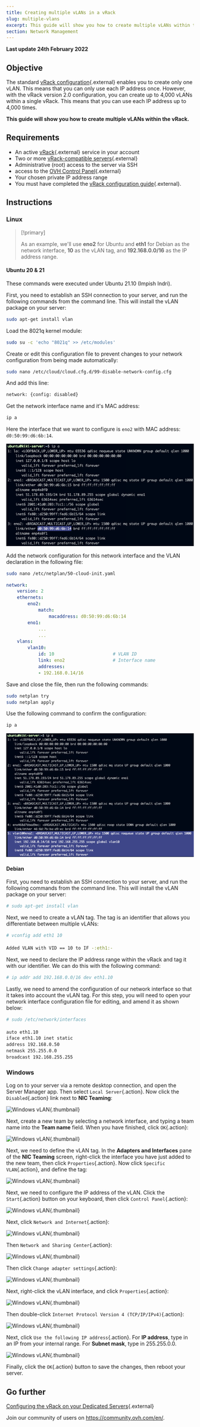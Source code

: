 ```yaml
---
title: Creating multiple vLANs in a vRack
slug: multiple-vlans
excerpt: This guide will show you how to create multiple vLANs within the vRack
section: Network Management
---
```


**Last update 24th February 2022**

## Objective

The standard [vRack configuration](https://docs.ovh.com/ie/en/dedicated/configuring-vrack-on-dedicated-servers/){.external} enables you to create only one vLAN. This means that you can only use each IP address once. However, with the vRack version 2.0 configuration, you can create up to 4,000 vLANs within a single vRack. This means that you can use each IP address up to 4,000 times.

**This guide will show you how to create multiple vLANs within the vRack.**

## Requirements

* An active [vRack](https://www.ovh.ie/solutions/vrack/){.external} service in your account
* Two or more [vRack-compatible servers](https://www.ovh.ie/dedicated_servers/){.external}
* Administrative (root) access to the server via SSH
* access to the [OVH Control Panel](https://www.ovh.com/auth/?action=gotomanager&from=https://www.ovh.ie/&ovhSubsidiary=ie){.external}
* Your chosen private IP address range
* You must have completed the [vRack configuration guide](https://docs.ovh.com/ie/en/dedicated/configuring-vrack-on-dedicated-servers/){.external}.


## Instructions

### Linux

> [!primary]
>
> As an example, we'll use **eno2** for Ubuntu and **eth1** for Debian as the network interface, **10** as the vLAN tag, and **192.168.0.0/16** as the IP address range.
>

#### Ubuntu 20 & 21 

These commands were executed under Ubuntu 21.10 (Impish Indri).

First, you need to establish an SSH connection to your server, and run the following commands from the command line. This will install the vLAN package on your server:

```sh
sudo apt-get install vlan
```

Load the 8021q kernel module:

```sh
sudo su -c 'echo "8021q" >> /etc/modules'
```

Create or edit this configuration file to prevent changes to your network configuration from being made automatically:

```sh
sudo nano /etc/cloud/cloud.cfg.d/99-disable-network-config.cfg
```

And add this line:

```sh
network: {config: disabled}
```

Get the network interface name and it's MAC address:

```sh
ip a
```

Here the interface that we want to configure is `eno2` with MAC address: `d0:50:99:d6:6b:14`.

![ubuntu VLAN](images/vrack3-ubuntu-01.png)

Add the network configuration for this network interface and the VLAN declaration in the following file:

```sh
sudo nano /etc/netplan/50-cloud-init.yaml
```

```yaml
network:
    version: 2
    ethernets:
        eno2:
            match:
                macaddress: d0:50:99:d6:6b:14
        eno1:
            ...
            ...
    vlans:
        vlan10:
            id: 10                      # VLAN ID    
            link: eno2                  # Interface name
            addresses:
            - 192.168.0.14/16
```

Save and close the file, then run the following commands:

```sh
sudo netplan try
sudo netplan apply
```

Use the following command to confirm the configuration:

```sh
ip a
```

![ubuntu VLAN](images/vrack3-ubuntu-02.png)

#### Debian

First, you need to establish an SSH connection to your server, and run the following commands from the command line. This will install the vLAN package on your server:

```sh
# sudo apt-get install vlan
```

Next, we need to create a vLAN tag. The tag is an identifier that allows you differentiate between multiple vLANs:

```sh
# vconfig add eth1 10

Added VLAN with VID == 10 to IF -:eth1:-
```

Next, we need to declare the IP address range within the vRack and tag it with our identifier. We can do this with the following command:

```sh
# ip addr add 192.168.0.0/16 dev eth1.10
```

Lastly, we need to amend the configuration of our network interface so that it takes into account the vLAN tag. For this step, you will need to open your network interface configuration file for editing, and amend it as shown below:

```sh
# sudo /etc/network/interfaces

auto eth1.10
iface eth1.10 inet static
address 192.168.0.50
netmask 255.255.0.0
broadcast 192.168.255.255
```

### Windows

Log on to your server via a remote desktop connection, and open the Server Manager app. Then select `Local Server`{.action}. Now click the `Disabled`{.action} link next to **NIC Teaming**:

![Windows vLAN](images/vrack2-windows-01.png){.thumbnail}

Next, create a new team by selecting a network interface, and typing a team name into the **Team name** field. When you have finished, click `OK`{.action}:

![Windows vLAN](images/vrack2-windows-02.png){.thumbnail}

Next, we need to define the vLAN tag. In the **Adapters and Interfaces** pane of the **NIC Teaming** screen, right-click the interface you have just added to the new team, then click `Properties`{.action}. Now click `Specific VLAN`{.action}, and define the tag:

![Windows vLAN](images/vrack2-windows-03.png){.thumbnail}

Next, we need to configure the IP address of the vLAN. Click the `Start`{.action} button on your keyboard, then click `Control Panel`{.action}:

![Windows vLAN](images/vrack2-windows-04.png){.thumbnail}

Next, click `Network and Internet`{.action}:

![Windows vLAN](images/vrack2-windows-05.png){.thumbnail}

Then `Network and Sharing Center`{.action}:

![Windows vLAN](images/vrack2-windows-06.png){.thumbnail}

Then click `Change adapter settings`{.action}:

![Windows vLAN](images/vrack2-windows-07.png){.thumbnail}

Next, right-click the vLAN interface, and click `Properties`{.action}:

![Windows vLAN](images/vrack2-windows-08.png){.thumbnail}

Then double-click `Internet Protocol Version 4 (TCP/IP/IPv4)`{.action}:

![Windows vLAN](images/vrack2-windows-09.png){.thumbnail}

Next, click `Use the following IP address`{.action}. For **IP address**, type in an IP from your internal range. For **Subnet mask**, type in 255.255.0.0.

![Windows vLAN](images/vrack2-windows-10.png){.thumbnail}

Finally, click the `OK`{.action} button to save the changes, then reboot your server.

## Go further

[Configuring the vRack on your Dedicated Servers](https://docs.ovh.com/ie/en/dedicated/configuring-vrack-on-dedicated-servers/){.external}

Join our community of users on <https://community.ovh.com/en/>.